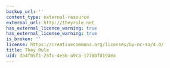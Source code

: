 ```yaml
---
backup_url: ''
content_type: external-resource
external_url: http://theyrule.net
has_external_licence_warning: true
has_external_license_warning: true
is_broken: ''
license: https://creativecommons.org/licenses/by-nc-sa/4.0/
title: They Rule
uid: da4f85f1-25fc-4e56-a9ca-1778bfd19aea
---
```

